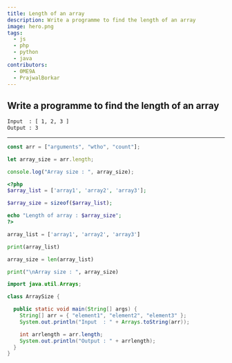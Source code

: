 ```yaml
---
title: Length of an array
description: Write a programme to find the length of an array
image: hero.png
tags:
  - js
  - php
  - python
  - java
contributors:
  - 0ME9A
  - PrajwalBorkar
---
```


## Write a programme to find the length of an array

```txt
Input  : [ 1, 2, 3 ]
Output : 3
```

---

<CodeBlock>

```javascript
const arr = ["arguments", "wtho", "count"];

let array_size = arr.length;

console.log("Array size : ", array_size);
```

```php
<?php
$array_list = ['array1', 'array2', 'array3'];

$array_size = sizeof($array_list);

echo "Length of array : $array_size";
?>
```

```python
array_list = ['array1', 'array2', 'array3']

print(array_list)

array_size = len(array_list)

print("\nArray size : ", array_size)
```

```java
import java.util.Arrays;

class ArraySize {

  public static void main(String[] args) {
    String[] arr = { "element1", "element2", "element3" };
    System.out.println("Input  : " + Arrays.toString(arr));

    int arrlength = arr.length;
    System.out.println("Output : " + arrlength);
  }
}
```  
</CodeBlock>

